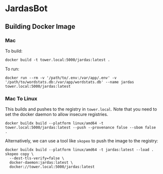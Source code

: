 # JardasBot


## Building Docker Image

### Mac
To build:

```
docker build -t tower.local:5000/jardas:latest .
```

To run:

```
docker run --rm -v '/path/to/.env:/var/app/.env' -v '/path/to/wordstats.db:/var/app/wordstats.db' --name jardas tower.local:5000/jardas:latest
```

### Mac To Linux

This builds and pushes to the registry in `tower.local`. Note that you need to set the docker daemon to allow insecure registries.
```
docker buildx build --platform linux/amd64 -t tower.local:5000/jardas:latest --push --provenance false --sbom false .
```

Alternatively, we can use a tool like `skopeo` to push the image to the registry:
```
docker buildx build --platform linux/amd64 -t jardas:latest --load .
skopeo copy \
  --dest-tls-verify=false \
  docker-daemon:jardas:latest \
  docker://tower.local:5000/jardas:latest
```